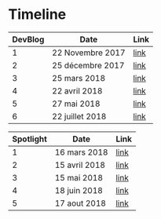 # Timeline

|DevBlog|Date|Link
|-|-|-|
|1|22 Novembre 2017|[link](https://github.com/Projets-Edaly/Edaly_Timeline/blob/master/DevBlog1.md)|
|2|25 décembre 2017|[link](https://github.com/Projets-Edaly/Edaly_Timeline/blob/master/DevBlog2.md)|
|3|25 mars 2018|[link](https://github.com/Projets-Edaly/Edaly_Timeline/blob/master/DevBlog3.md)|
|4|22 avril 2018|[link](https://github.com/Projets-Edaly/Edaly_Timeline/blob/master/DevBlog4.md)|
|5|27 mai 2018|[link](https://github.com/Projets-Edaly/Edaly_Timeline/blob/master/DevBlog5.md)|
|6|22 juillet 2018|[link](https://github.com/Projets-Edaly/Edaly_Timeline/blob/master/DevBlog6.md)|

|Spotlight|Date|Link
|-|-|-|
|1|16 mars 2018|[link](https://github.com/Projets-Edaly/Edaly_Timeline/blob/master/Spotlight1.md)|
|2|15 avril 2018|[link](https://github.com/Projets-Edaly/Edaly_Timeline/blob/master/Spotlight2.md)|
|3|15 mai 2018|[link](https://github.com/Projets-Edaly/Edaly_Timeline/blob/master/Spotlight3.md)|
|4|18 juin 2018|[link](https://github.com/Projets-Edaly/Edaly_Timeline/blob/master/Spotlight4.md)|
|5|17 aout 2018|[link](https://github.com/Projets-Edaly/Edaly_Timeline/blob/master/Spotlight5.md)|
